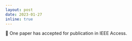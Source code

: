 ```yaml
---
layout: post
date: 2023-01-27
inline: true
---
```


📄️ One paper has accepted for publication in IEEE Access.

